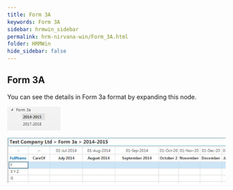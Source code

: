 ```yaml
---
title: Form 3A
keywords: Form 3A
sidebar: hrmwin_sidebar
permalink: hrm-nirvana-win/Form_3A.html
folder: HRMWin   
hide_sidebar: false
---
```


## Form 3A

You can see the details in Form 3a format by expanding this node.

![](/images/form3Aview.jpg)

![](/images/form3Aedit.jpg)


